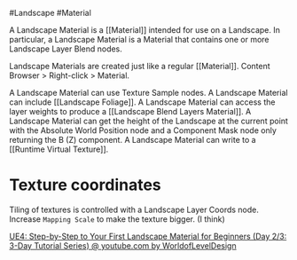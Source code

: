 #Landscape
#Material

A Landscape Material is a [[Material]] intended for use on a Landscape.
In particular, a Landscape Material is a Material that contains one or more Landscape Layer Blend nodes.

Landscape Materials are created just like a regular [[Material]].
Content Browser > Right-click > Material.

A Landscape Material can use Texture Sample nodes.
A Landscape Material can include [[Landscape Foliage]].
A Landscape Material can access the layer weights to produce a [[Landscape Blend Layers Material]].
A Landscape Material can get the height of the Landscape at the current point with the Absolute World Position node and a Component Mask node only returning the B (Z) component.
A Landscape Material can write to a [[Runtime Virtual Texture]].

# Texture coordinates
Tiling of textures is controlled with a Landscape Layer Coords node.
Increase `Mapping Scale` to make the texture bigger. (I think)

[UE4: Step-by-Step to Your First Landscape Material for Beginners (Day 2/3: 3-Day Tutorial Series) @ youtube.com by WorldofLevelDesign](https://www.youtube.com/watch?v=cWOlIvq0Etg)

